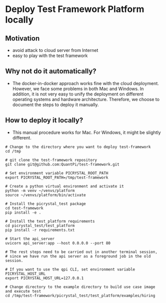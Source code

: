 # Deploy Test Framework Platform locally

## Motivation
- avoid attack to cloud server from Internet
- easy to play with the test framework

## Why not do it automatically?
- The docker-in-docker approach works fine with the cloud deployment. However, we face some problems in both Mac and Windows. In addition, it is not very easy to unify the deployment on different operating systems and hardware architecture. Therefore, we choose to document the steps to deploy it manually.

## How to deploy it locally?
- This manual procedure works for Mac. For Windows, it might be slightly different.
```
# Change to the directory where you want to deploy test-framework
cd /tmp

# git clone the test-framework repository
git clone git@github.com:QuantPi/test-framework.git

# Set environment variable PICRYSTAL_ROOT_PATH
export PICRYSTAL_ROOT_PATH=/tmp/test-framework

# Create a python virtual environment and activate it
python -m venv ~/venvs/platform
source ~/venvs/platform/bin/activate

# Install the picrystal_test package
cd test-framework
pip install -e .

# Install the test_platform requirements
cd picrystal_test/test_platform
pip install -r requirements.txt

# Start the api_server
uvicorn api_server:app --host 0.0.0.0 --port 80

# The rest steps need to be carried out in another terminal session,
# since we have run the api server as a foreground job in the old session.

# If you want to use the qpi CLI, set environment variable PICRYSTAL_HOST_URL
export PICRYSTAL_HOST_URL=127.0.0.1

# Change directory to the example directory to build use case image and execute test
cd /tmp/test-framework/picrystal_test/test_platform/examples/hiring
```

